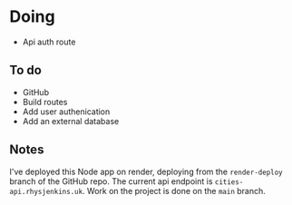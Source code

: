 # Doing

-   Api auth route

## To do

-   GitHub
-   Build routes
-   Add user authenication
-   Add an external database

## Notes

I've deployed this Node app on render, deploying from the `render-deploy` branch of the GitHub repo. The current api endpoint is `cities-api.rhysjenkins.uk`. Work on the project is done on the `main` branch.
